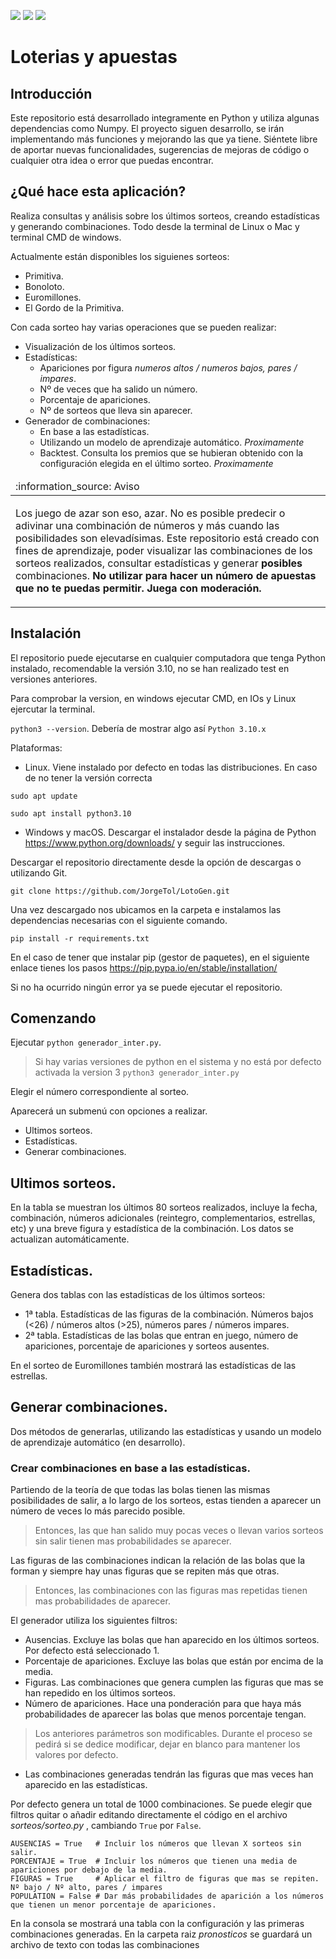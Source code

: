 <p align="left">
   <img src="https://img.shields.io/badge/STATUS-EN%20DESAROLLO-green?style=plastic&logo=appveyor">
   <img src="https://img.shields.io/badge/PYTHON-3.10-blue?style=plastic&logo=appveyor">
   <img src="https://img.shields.io/badge/Platform-win | ios | linux-grey?style=plastic&logo=appveyor">
</p>

# Loterias y apuestas

## Introducción
Este repositorio está desarrollado integramente en Python y utiliza algunas dependencias como Numpy. El proyecto siguen desarrollo, se irán implementando más funciones y mejorando las que ya tiene.
Siéntete libre de aportar nuevas funcionalidades, sugerencias de mejoras de código o cualquier otra idea o error que puedas encontrar.

## ¿Qué hace esta aplicación?
Realiza consultas y análisis sobre los últimos sorteos, creando estadísticas y generando combinaciones. Todo desde la terminal de Linux o Mac y terminal CMD de windows.

Actualmente están disponibles los siguienes sorteos:
- Primitiva.
- Bonoloto.
- Euromillones.
- El Gordo de la Primitiva.

Con cada sorteo hay varias operaciones que se pueden realizar:
- Visualización de los últimos sorteos.
- Estadísticas:
    * Apariciones por figura *numeros altos / numeros bajos, pares / impares*.
    * Nº de veces que ha salido un número.
    * Porcentaje de apariciones.
    * Nº de sorteos que lleva sin aparecer.
- Generador de combinaciones:
    * En base a las estadísticas.
    * Utilizando un modelo de aprendizaje automático. *Proximamente*
    * Backtest. Consulta los premios que se hubieran obtenido con la configuración elegida en el último sorteo. *Proximamente*

<table>
  <thead>
    <tr>
      <td align="left">
        :information_source: Aviso
      </td>
    </tr>
  </thead>

  <tbody>
    <tr>
      <td>
        <p>Los juego de azar son eso, azar. No es posible predecir o adivinar una combinación de números y más cuando las posibilidades son elevadísimas.
        Este repositorio está creado con fines de aprendizaje, poder visualizar las combinaciones de los sorteos realizados, consultar estadísticas y generar <b>posibles</b> combinaciones. <b>No utilizar para hacer un número de apuestas que no te puedas permitir. Juega con moderación.</b>
    </tr>
  </tbody>
</table>

## Instalación
El repositorio puede ejecutarse en cualquier computadora que tenga Python instalado, recomendable la versión 3.10, no se han realizado test en versiones anteriores.

Para comprobar la version, en windows ejecutar CMD, en IOs y Linux ejercutar la terminal.

```python3 --version```. Debería de mostrar algo así ```Python 3.10.x```

Plataformas:
- Linux. Viene instalado por defecto en todas las distribuciones. En caso de no tener la versión correcta

```sudo apt update```

```sudo apt install python3.10```

- Windows y macOS. Descargar el instalador desde la página de Python https://www.python.org/downloads/ y seguir las instrucciones.

Descargar el repositorio directamente desde la opción de descargas o utilizando Git.

```git clone https://github.com/JorgeTol/LotoGen.git```

Una vez descargado nos ubicamos en la carpeta e instalamos las dependencias necesarias con el siguiente comando.

```pip install -r requirements.txt```

En el caso de tener que instalar pip (gestor de paquetes), en el siguiente enlace tienes los pasos https://pip.pypa.io/en/stable/installation/

Si no ha ocurrido ningún error ya se puede ejecutar el repositorio.

## Comenzando

Ejecutar ```python generador_inter.py```.
> Si hay varias versiones de python en el sistema y no está por defecto activada la version 3 ```python3 generador_inter.py```

Elegir el número correspondiente al sorteo. 

Aparecerá un submenú con opciones a realizar.

- Ultimos sorteos.
- Estadísticas.
- Generar combinaciones.

## Ultimos sorteos.

En la tabla se muestran los últimos 80 sorteos realizados, incluye la fecha, combinación, números adicionales (reintegro, complementarios, estrellas, etc) y una breve figura y estadística de la combinación. Los datos se actualizan automáticamente.

## Estadísticas.

Genera dos tablas con las estadísticas de los últimos sorteos:

- 1ª tabla. Estadísticas de las figuras de la combinación. Números bajos (<26) / números altos (>25), números pares / números impares.
- 2ª tabla. Estadísticas de las bolas que entran en juego, número de apariciones, porcentaje de apariciones y sorteos ausentes.

En el sorteo de Euromillones también mostrará las estadísticas de las estrellas.

## Generar combinaciones.

Dos métodos de generarlas, utilizando las estadísticas y usando un modelo de aprendizaje automático (en desarrollo).

### Crear combinaciones en base a las estadísticas.

Partiendo de la teoría de que todas las bolas tienen las mismas posibilidades de salir, a lo largo de los sorteos, estas tienden a aparecer un número de veces lo más parecido posible. 

> Entonces, las que han salido muy pocas veces o llevan varios sorteos sin salir tienen mas probabilidades se aparecer.

Las figuras de las combinaciones indican la relación de las bolas que la forman y siempre hay unas figuras que se repiten más que otras.

> Entonces, las combinaciones con las figuras mas repetidas tienen mas probabilidades de aparecer.

El generador utiliza los siguientes filtros:
 - Ausencias. Excluye las bolas que han aparecido en los últimos sorteos. Por defecto está seleccionado 1. 
 - Porcentaje de apariciones. Excluye las bolas que están por encima de la media.
 - Figuras. Las combinaciones que genera cumplen las figuras que mas se han repedido en los últimos sorteos.
 - Número de apariciones. Hace una ponderación para que haya más probabilidades de aparecer las bolas que menos porcentaje tengan.  
 
 > Los anteriores parámetros son modificables. Durante el proceso se pedirá si se dedice modificar, dejar en blanco para mantener los valores por defecto.
 
 - Las combinaciones generadas tendrán las figuras que mas veces han aparecido en las estadísticas.
 
 Por defecto genera un total de 1000 combinaciones. Se puede elegir que filtros quitar o añadir editando directamente el código en el archivo *sorteos/sorteo.py* , cambiando ```True``` por ```False```.
 
 ``` 
AUSENCIAS = True   # Incluir los números que llevan X sorteos sin salir.
PORCENTAJE = True  # Incluir los números que tienen una media de apariciones por debajo de la media.
FIGURAS = True     # Aplicar el filtro de figuras que mas se repiten. Nº bajo / Nº alto, pares / impares
POPULATION = False # Dar más probabilidades de aparición a los números que tienen un menor porcentaje de apariciones.
 ```
 
 En la consola se mostrará una tabla con la configuración y las primeras combinaciones generadas. En la carpeta raiz *pronosticos* se guardará un archivo de texto con todas las combinaciones



